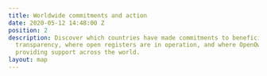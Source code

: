 ```yaml
---
title: Worldwide commitments and action
date: 2020-05-12 14:48:00 Z
position: 2
description: Discover which countries have made commitments to beneficial ownership
  transparency, where open registers are in operation, and where OpenOwnership is
  providing support across the world.
layout: map
---
```



